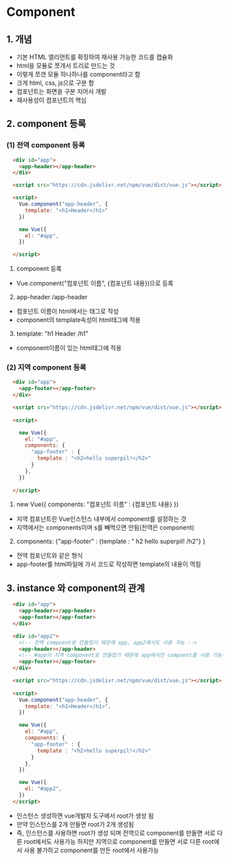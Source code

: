 # Component
## 1. 개념
* 기본 HTML 엘리먼트를 확장하여 재사용 가능한 코드를 캡슐화
* html을 모듈로 쪼개서 트리로 만드는 것
* 이렇게 쪼갠 모듈 하나하나를 component라고 함
* 크게 html, css, js으로 구분 함
* 컴포넌트는 화면을 구분 지어서 개발
* 재사용성이 컴포넌트의 핵심

## 2. component 등록
### (1) 전역 component 등록
```html
  <div id="app">
    <app-header></app-header>
  </div>

  <script src="https://cdn.jsdelivr.net/npm/vue/dist/vue.js"></script>

  <script>
    Vue.component("app-header", {
      template: "<h1>Header</h1>" 
    })

    new Vue({
      el: "#app",
    })

  </script>
```
1. component 등록
* Vue.component("컴포넌트 이름", {컴포넌트 내용})으로 등록

2. app-header /app-header
* 컴포넌트 이름이 html에서는 태그로 작성
* component의 template속성이 html태그에 적용

3. template: "h1 Header /h1"
* component이름이 있는 html태그에 적용

### (2) 지역 component 등록
```html
  <div id="app">
    <app-footer></app-footer>
  </div>

  <script src="https://cdn.jsdelivr.net/npm/vue/dist/vue.js"></script>
  
  <script>

    new Vue({
      el: "#app",
      components: {
        "app-footer" : {
          template : "<h2>hello superpil!</h2>"
        } 
      },
    })
    
  </script>
```
1. new Vue({ components: "컴포넌트 이름" : {컴포넌트 내용} })
* 지역 컴포넌트란 Vue인스턴스 내부에서 component를 설정하는 것
* 지역에서는 components이며 s를 빼먹으면 안됨(전역은 component)

2. components: {"app-footer" : {template : " h2 hello superpil! /h2"} }
* 전역 컴포넌트와 같은 형식
* app-footer를 html파일에 가서 코드로 작성하면 template의 내용이 먹힘

## 3. instance 와 component의 관계
```html
  <div id="app">
    <app-header></app-header>
    <app-footer></app-footer>
  </div>

  <div id="app2">
    <!-- 전역 compoent로 만들었기 때문에 app, app2에서도 사용 가능 -->
    <app-header></app-header>
    <!-- #app의 지역 component로 만들었기 때문에 app에서만 compoent를 사용 가능하며 app2에서는 사용 불가 -->
    <app-footer></app-footer> 
  </div>

  <script src="https://cdn.jsdelivr.net/npm/vue/dist/vue.js"></script>
  
  <script>
    Vue.component("app-header", {
      template: "<h1>Header</h1>",
    })

    new Vue({
      el: "#app",
      components: {
        "app-footer" : {
          template : "<h2>hello superpil!</h2>"
        } 
      },
    })

    new Vue({
      el: "#app2",
    })
  </script>
```
* 인스턴스 생성하면 vue개발자 도구에서 root가 생성 됨
* 만약 인스턴스를 2개 만들면 root가 2개 생성됨 
* 즉, 인스턴스를 사용하면 root가 생성 되며 전역으로 component를 만들면 서로 다른 root에서도 사용가능 하지만 지역으로 component를 만들면 서로 다른 root에서 사용 불가하고 component를 만든 root에서 사용가능

